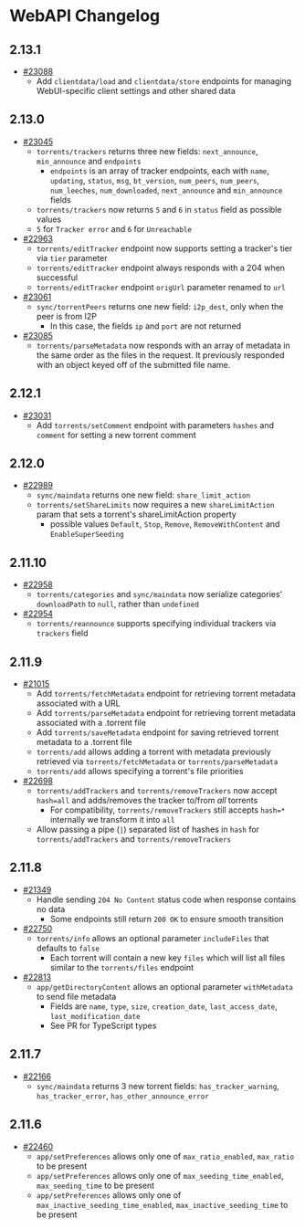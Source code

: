 # WebAPI Changelog

## 2.13.1
* [#23088](https://github.com/qbittorrent/qBittorrent/pull/23088)
  * Add `clientdata/load` and `clientdata/store` endpoints for managing WebUI-specific client settings and other shared data

## 2.13.0
* [#23045](https://github.com/qbittorrent/qBittorrent/pull/23045)
  * `torrents/trackers` returns three new fields: `next_announce`, `min_announce` and `endpoints`
    * `endpoints` is an array of tracker endpoints, each with `name`, `updating`, `status`, `msg`, `bt_version`, `num_peers`, `num_peers`, `num_leeches`, `num_downloaded`, `next_announce` and `min_announce` fields
  *  `torrents/trackers` now returns `5` and `6` in `status` field as possible values
    * `5` for `Tracker error` and `6` for `Unreachable`
* [#22963](https://github.com/qbittorrent/qBittorrent/pull/22963)
  * `torrents/editTracker` endpoint now supports setting a tracker's tier via `tier` parameter
  * `torrents/editTracker` endpoint always responds with a 204 when successful
  * `torrents/editTracker` endpoint `origUrl` parameter renamed to `url`
* [#23061](https://github.com/qbittorrent/qBittorrent/pull/23061)
  * `sync/torrentPeers` returns one new field: `i2p_dest`, only when the peer is from I2P
    * In this case, the fields `ip` and `port` are not returned
* [#23085](https://github.com/qbittorrent/qBittorrent/pull/23085)
  * `torrents/parseMetadata` now responds with an array of metadata in the same order as the files in the request. It previously responded with an object keyed off of the submitted file name.

## 2.12.1
* [#23031](https://github.com/qbittorrent/qBittorrent/pull/23031)
  * Add `torrents/setComment` endpoint with parameters `hashes` and `comment` for setting a new torrent comment

## 2.12.0

* [#22989](https://github.com/qbittorrent/qBittorrent/pull/22989)
  * `sync/maindata` returns one new field: `share_limit_action`
  * `torrents/setShareLimits` now requires a new `shareLimitAction` param that sets a torrent's shareLimitAction property
    * possible values `Default`, `Stop`, `Remove`, `RemoveWithContent` and `EnableSuperSeeding`

## 2.11.10

* [#22958](https://github.com/qbittorrent/qBittorrent/pull/22958)
  * `torrents/categories` and `sync/maindata` now serialize categories' `downloadPath` to `null`, rather than `undefined`
* [#22954](https://github.com/qbittorrent/qBittorrent/pull/22954)
  * `torrents/reannounce` supports specifying individual trackers via `trackers` field

## 2.11.9

* [#21015](https://github.com/qbittorrent/qBittorrent/pull/21015)
  * Add `torrents/fetchMetadata` endpoint for retrieving torrent metadata associated with a URL
  * Add `torrents/parseMetadata` endpoint for retrieving torrent metadata associated with a .torrent file
  * Add `torrents/saveMetadata` endpoint for saving retrieved torrent metadata to a .torrent file
  * `torrents/add` allows adding a torrent with metadata previously retrieved via `torrents/fetchMetadata` or `torrents/parseMetadata`
  * `torrents/add` allows specifying a torrent's file priorities
* [#22698](https://github.com/qbittorrent/qBittorrent/pull/22698)
  * `torrents/addTrackers` and `torrents/removeTrackers` now accept `hash=all` and adds/removes the tracker to/from *all* torrents
    * For compatibility, `torrents/removeTrackers` still accepts `hash=*` internally we transform it into `all`
  * Allow passing a pipe (`|`) separated list of hashes in `hash` for `torrents/addTrackers` and `torrents/removeTrackers`

## 2.11.8

* [#21349](https://github.com/qbittorrent/qBittorrent/pull/21349)
  * Handle sending `204 No Content` status code when response contains no data
    * Some endpoints still return `200 OK` to ensure smooth transition
* [#22750](https://github.com/qbittorrent/qBittorrent/pull/22750)
  * `torrents/info` allows an optional parameter `includeFiles` that defaults to `false`
    * Each torrent will contain a new key `files` which will list all files similar to the `torrents/files` endpoint
* [#22813](https://github.com/qbittorrent/qBittorrent/pull/22813)
  * `app/getDirectoryContent` allows an optional parameter `withMetadata` to send file metadata
    * Fields are `name`, `type`, `size`, `creation_date`, `last_access_date`, `last_modification_date`
    * See PR for TypeScript types

## 2.11.7

* [#22166](https://github.com/qbittorrent/qBittorrent/pull/22166)
  * `sync/maindata` returns 3 new torrent fields: `has_tracker_warning`, `has_tracker_error`, `has_other_announce_error`

## 2.11.6

* [#22460](https://github.com/qbittorrent/qBittorrent/pull/22460)
  * `app/setPreferences` allows only one of `max_ratio_enabled`, `max_ratio` to be present
  * `app/setPreferences` allows only one of `max_seeding_time_enabled`, `max_seeding_time` to be present
  * `app/setPreferences` allows only one of `max_inactive_seeding_time_enabled`, `max_inactive_seeding_time` to be present
